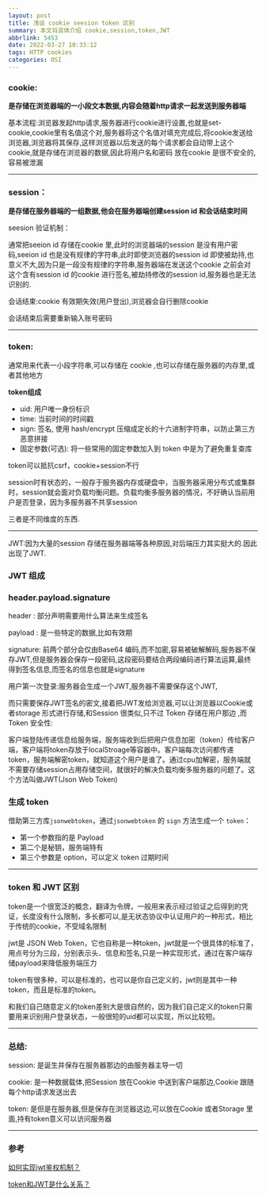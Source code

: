```yaml
---
layout: post
title: 浅谈 cookie seesion token 区别
summary: 本文将具体介绍 cookie,session,token,JWT
abbrlink: 5453
date: 2022-03-27 10:33:12
tags: HTTP cookies
categories: OSI
---
```


### cookie:

**是存储在浏览器端的一小段文本数据,内容会随着http请求一起发送到服务器端**

基本流程:浏览器发起http请求,服务器进行cookie进行设置,也就是set-cookie,cookie里有名值这个对,服务器将这个名值对填充完成后,将cookie发送给浏览器,浏览器将其保存,这样浏览器以后发送的每个请求都会自动带上这个 cookie,就是存储在浏览器的数据,因此将用户名和密码 放在cookie 是很不安全的,容易被泄漏

<hr>

### session：

**是存储在服务器端的一组数据,他会在服务器端创建session id 和会话结束时间**

seesion 验证机制：

通常把seeion id 存储在cookie 里,此时的浏览器端的session 是没有用户密码,seeion id 也是没有规律的字符串,此时即使浏览器的session id 即使被劫持,也意义不大,因为只是一段没有规律的字符串,服务器端在发送这个cookie 之前会对这个含有session id 的cookie 进行签名,被劫持修改的session id,服务器也是无法识别的.

会话结束:cookie 有效期失效(用户登出),浏览器会自行删除cookie

会话结束后需要重新输入账号密码

<hr>

### token:  

通常用来代表一小段字符串,可以存储在 cookie ,也可以存储在服务器的内存里,或者其他地方

**token组成**

- uid:  用户唯一身份标识
- time: 当前时间的时间戳
- sign:  签名, 使用 hash/encrypt 压缩成定长的十六进制字符串，以防止第三方恶意拼接
- 固定参数(可选): 将一些常用的固定参数加入到 token 中是为了避免重复查库

token可以抵抗csrf，cookie+session不行

session时有状态的，一般存于服务器内存或硬盘中，当服务器采用分布式或集群时，session就会面对负载均衡问题。负载均衡多服务器的情况，不好确认当前用户是否登录，因为多服务器不共享session

三者是不同维度的东西.

<hr>

JWT:因为大量的session 存储在服务器端等各种原因,对后端压力其实挺大的.因此出现了JWT.

### **JWT 组成**

### header.payload.signature

header : 部分声明需要用什么算法来生成签名

payload : 是一些特定的数据,比如有效期

signature: 前两个部分会仅由Base64 编码,而不加密,容易被破解解码,服务器不保存JWT,但是服务器会保存一段密码,这段密码要结合两段编码进行算法运算,最终得到签名信息,而签名的信息也就是signature



用户第一次登录:服务器会生成一个JWT,服务器不需要保存这个JWT,

而只需要保存JWT签名的密文,接着把JWT发给浏览器,可以让浏览器以Cookie或者storage 形式进行存储,和Session 很类似,只不过 Token 存储在用户那边 ,而Token 安全性:



客户端登陆传递信息给服务端，服务端收到后把用户信息加密（token）传给客户端，客户端将token存放于localStroage等容器中。客户端每次访问都传递token，服务端解密token，就知道这个用户是谁了。通过cpu加解密，服务端就不需要存储session占用存储空间，就很好的解决负载均衡多服务器的问题了。这个方法叫做JWT(Json Web Token)

### 生成 token

借助第三方库`jsonwebtoken`，通过`jsonwebtoken` 的 `sign` 方法生成一个 `token`：

- 第一个参数指的是 Payload
- 第二个是秘钥，服务端特有
- 第三个参数是 option，可以定义 token 过期时间



<hr>

### token 和 JWT 区别

token是一个很宽泛的概念，翻译为令牌，一般用来表示经过验证之后得到的凭证，长度没有什么限制，多长都可以,是无状态协议中认证用户的一种形式，相比于传统的cookie，不受域名限制

jwt是 JSON Web Token，它也自称是一种token，jwt就是一个很具体的标准了，用点号分为三段，分别表示头、信息和签名,只是一种实现形式，通过在客户端存储payload来降低服务端压力

token有很多种，可以是标准的，也可以是你自己定义的，jwt则是其中一种token，而且是标准的token。

和我们自己随意定义的token差别大是很自然的，因为我们自己定义的token只需要用来识别用户登录状态，一般很短的uid都可以实现，所以比较短。

<hr>

### 总结:

session: 是诞生并保存在服务器那边的由服务器主导一切

cookie: 是一种数据载体,把Session 放在Cookie 中送到客户端那边,Cookie 跟随每个http请求发送出去

token: 是但是在服务器,但是保存在浏览器这边,可以放在Cookie 或者Storage 里面,持有token意义可以访问服务器

<hr>

### 参考

[如何实现jwt鉴权机制？](https://vue3js.cn/interview/NodeJS/jwt.html#%E4%B8%80%E3%80%81%E6%98%AF%E4%BB%80%E4%B9%88)

[token和JWT是什么关系？](https://segmentfault.com/q/1010000018591060)